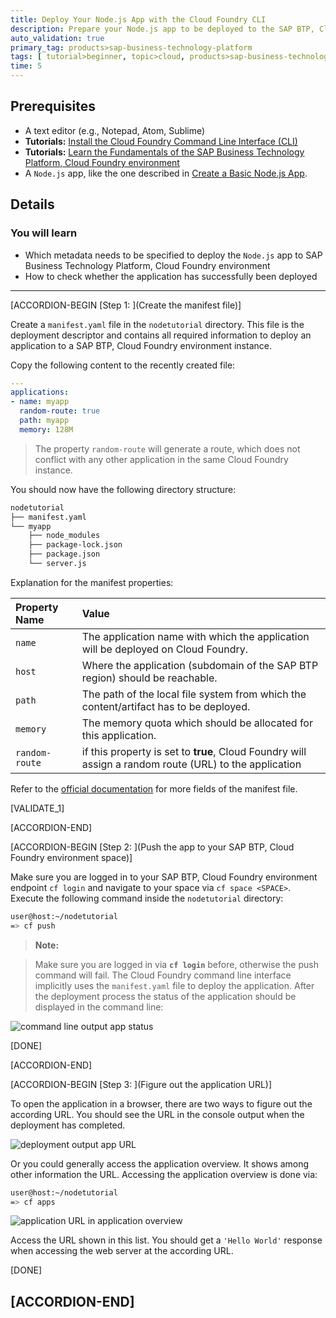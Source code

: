```yaml
---
title: Deploy Your Node.js App with the Cloud Foundry CLI
description: Prepare your Node.js app to be deployed to the SAP BTP, Cloud Foundry environment with the Cloud Foundry command line interface.
auto_validation: true
primary_tag: products>sap-business-technology-platform
tags: [ tutorial>beginner, topic>cloud, products>sap-business-technology-platform, products>sap-btp--cloud-foundry-environment, topic>node-js ]
time: 5
---
```


## Prerequisites  
 - A text editor (e.g., Notepad, Atom, Sublime)
 - **Tutorials:** [Install the Cloud Foundry Command Line Interface (CLI)](cp-cf-download-cli)
 - **Tutorials:** [Learn the Fundamentals of the SAP Business Technology Platform, Cloud Foundry environment](cp-cf-fundamentals)
 - A `Node.js` app, like the one described in [Create a Basic Node.js App](cp-node-create-basic-app).

## Details
### You will learn  
  - Which metadata needs to be specified to deploy the `Node.js` app to SAP Business Technology Platform, Cloud Foundry environment
  - How to check whether the application has successfully been deployed

---

[ACCORDION-BEGIN [Step 1: ](Create the manifest file)]

Create a `manifest.yaml` file in the `nodetutorial` directory. This file is the deployment descriptor and contains all required information to deploy an application to a SAP BTP, Cloud Foundry environment instance.

Copy the following content to the recently created file:

```yaml
---
applications:
- name: myapp
  random-route: true
  path: myapp
  memory: 128M
```

>The property `random-route` will generate a route, which does not conflict with any other application in the same Cloud Foundry instance.

You should now have the following directory structure:

```bash
nodetutorial
├── manifest.yaml
└── myapp
    ├── node_modules
    ├── package-lock.json
    ├── package.json
    └── server.js
```


Explanation for the manifest properties:

|  Property Name     | Value
|  :------------- | :-------------
|  `name`           | The application name with which the application will be deployed on Cloud Foundry.
|  `host`          | Where the application (subdomain of the SAP BTP region) should be reachable.
|  `path`           | The path of the local file system from which the content/artifact has to be deployed.
|  `memory`         | The memory quota which should be allocated for this application.
|  `random-route`        | if this property is set to **true**, Cloud Foundry will assign a random route (URL) to the application

Refer to the [official documentation](https://docs.cloudfoundry.org/devguide/deploy-apps/manifest.html) for more fields of the manifest file.

[VALIDATE_1]

[ACCORDION-END]

[ACCORDION-BEGIN [Step 2: ](Push the app to your SAP BTP, Cloud Foundry environment space)]

Make sure you are logged in to your SAP BTP, Cloud Foundry environment endpoint `cf login` and navigate to your space via `cf space <SPACE>`. Execute the following command inside the `nodetutorial` directory:


```bash
user@host:~/nodetutorial
=> cf push
```
>**Note:**

>Make sure you are logged in via **`cf login`** before, otherwise the push command will fail.
The Cloud Foundry command line interface implicitly uses the `manifest.yaml` file to deploy the application. After the deployment process the status of the application should be displayed in the command line:

![command line output app status ](appstatus.png)

[DONE]

[ACCORDION-END]

[ACCORDION-BEGIN [Step 3: ](Figure out the application URL)]

To open the application in a browser, there are two ways to figure out the according URL. You should see the URL in the console output when the deployment has completed.

![deployment output app URL ](deployment_url.png)

Or you could generally access the application overview. It shows among other information the URL. Accessing the application overview is done via:

```bash
user@host:~/nodetutorial
=> cf apps
```

![application URL in application overview](cf_apps.png)

Access the URL shown in this list. You should get a `'Hello World'` response when accessing the web server at the according URL.

[DONE]

[ACCORDION-END]
---
